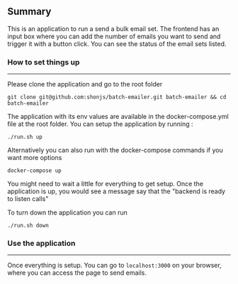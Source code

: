 ## Summary
This is an application to run a send a bulk email set. The frontend has an input box where you can add the number of emails you want to send and trigger it with a button click. You can see the status of the email sets listed.

### How to set things up
---
Please clone the application and go to the root folder
```
git clone git@github.com:shonjs/batch-emailer.git batch-emailer && cd batch-emailer
```

The application with its env values are available in the docker-compose.yml file at the root folder. You can setup the application by running :
```
./run.sh up
```
Alternatively you can also run with the docker-compose commands if you want more options
```
docker-compose up
```
You might need to wait a little for everything to get setup.
Once the application is up, you would see a message say that the "backend is ready to listen calls"

To turn down the application you can run
```
./run.sh down
```

### Use the application
---
Once everything is setup. You can go to ```localhost:3000``` on your browser, where you can access the page to send emails.
